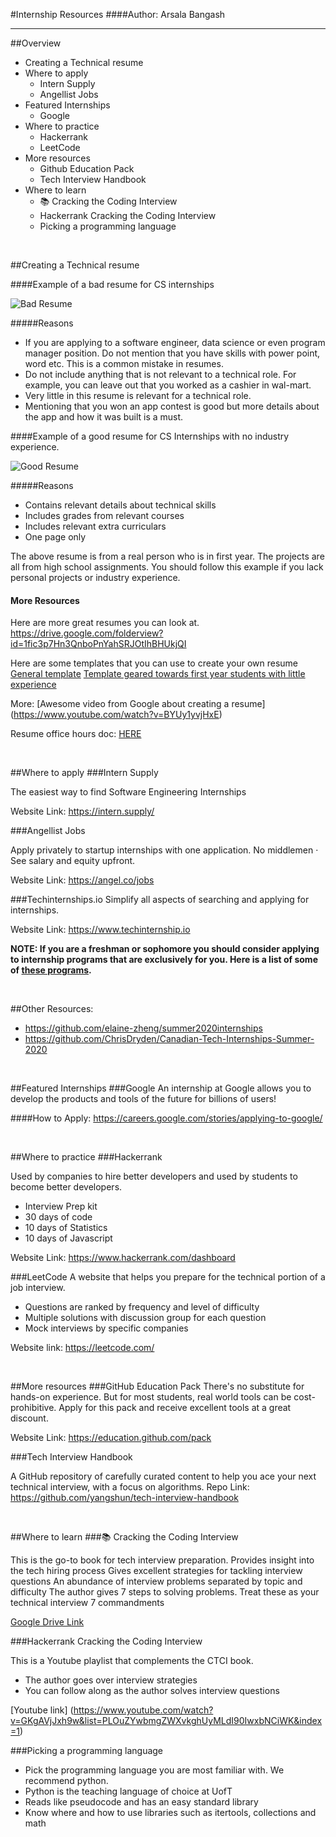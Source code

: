 #Internship Resources
####Author: Arsala Bangash

***


##Overview
* Creating a Technical resume
* Where to apply
    * Intern Supply
    * Angellist Jobs
* Featured Internships
    * Google
* Where to practice
    * Hackerrank
    * LeetCode
* More resources
    * Github Education Pack
    * Tech Interview Handbook
* Where to learn
    * 📚 Cracking the Coding Interview
    * Hackerrank Cracking the Coding Interview
    * Picking a programming language

<br>

##Creating a Technical resume


####Example of a bad resume for CS internships

![Bad Resume](BLOGROOT/img/badresume.png)

#####Reasons
* If you are applying to a software engineer, data science or even program manager position. Do not mention that you have skills with power point, word etc. This is a common mistake in resumes. 
* Do not include anything that is not relevant to a technical role. For example, you can leave out that you worked as a cashier in wal-mart. 
* Very little in this resume is relevant for a technical role. 
* Mentioning that you won an app contest is good but more details about the app and how it was built is a must. 


####Example of a good resume for CS Internships with no industry experience. 

![Good Resume](BLOGROOT/img/goodresume.png)

#####Reasons
* Contains relevant details about technical skills
* Includes grades from relevant courses
* Includes relevant extra curriculars
* One page only

The above resume is from a real person who is in first year. The projects are all from high school assignments. You should follow this example if you lack personal projects or industry experience. 

#### More Resources

Here are more great resumes you can look at. 
<https://drive.google.com/folderview?id=1fic3p7Hn3QnboPnYahSRJOtIhBHUkjQI>

Here are some templates that you can use to create your own resume
[General template](https://www.overleaf.com/latex/templates/awesome-cv/dfnvtnhzhhbm)
[Template geared towards first year students with little experience](https://www.overleaf.com/latex/templates/first-year-resume-template-for-cs/sdmvdsgzxpwy)

More: [Awesome video from Google about creating a resume] (https://www.youtube.com/watch?v=BYUy1yvjHxE)

Resume office hours doc: [HERE](https://docs.google.com/document/d/1V4vWPBBXpxbyges8qN0dmZdSSiXmPzsDomUPgfImfTQ/edit?usp=sharing)

<br>

##Where to apply
###Intern Supply

The easiest way to find Software Engineering Internships

Website Link: <https://intern.supply/>

###Angellist Jobs

Apply privately to startup internships with one application. No middlemen · See salary and equity upfront. 

Website Link: <https://angel.co/jobs>

###Techinternships.io
Simplify all aspects of searching and applying for internships. 

Website Link: <https://www.techinternship.io>


**NOTE: If you are a freshman or sophomore you should consider applying to internship programs that are exclusively for you. Here is a list of some of [these programs](https://www.wellesley.edu/careereducation/resources/technology-internships-first-years-and-sophomores).**

<br>

##Other Resources:
* <https://github.com/elaine-zheng/summer2020internships>
* <https://github.com/ChrisDryden/Canadian-Tech-Internships-Summer-2020>

<br>

##Featured Internships
###Google
An internship at Google allows you to develop the products and tools of the future for billions of users!

####How to Apply:
<https://careers.google.com/stories/applying-to-google/>

<br>

##Where to practice
###Hackerrank

Used by companies to hire better developers and used by students to become better developers. 
* Interview Prep kit
* 30 days of code
* 10 days of Statistics
* 10 days of Javascript

Website Link: <https://www.hackerrank.com/dashboard>

###LeetCode
A website that helps you prepare for the technical portion of a job interview.
* Questions are ranked by frequency and level of difficulty 
* Multiple solutions with discussion group for each question 
* Mock interviews by specific companies

Website link: <https://leetcode.com/>

<br>

##More resources
###GitHub Education Pack
There's no substitute for hands-on experience. But for most students, real world tools can be cost-prohibitive. Apply for this pack and receive excellent tools at a great discount. 

Website Link: <https://education.github.com/pack>

###Tech Interview Handbook

A GitHub repository of carefully curated content to help you ace your next technical interview, with a focus on algorithms.
Repo Link: <https://github.com/yangshun/tech-interview-handbook>

<br>

##Where to learn
###📚 Cracking the Coding Interview

This is the go-to book for tech interview preparation. 
Provides insight into the tech hiring process
Gives excellent strategies for tackling interview questions
An abundance of interview problems separated by topic and difficulty
The author gives 7 steps to solving problems. Treat these as your technical interview 7 commandments

[Google Drive Link](https://drive.google.com/open?id=0B-MBcN5r-cfpajVCN0JRM0duQWM)

###Hackerrank Cracking the Coding Interview

This is a Youtube playlist that complements the CTCI book. 
* The author goes over interview strategies
* You can follow along as the author solves interview questions

[Youtube link] (https://www.youtube.com/watch?v=GKgAVjJxh9w&list=PLOuZYwbmgZWXvkghUyMLdI90IwxbNCiWK&index=1)

###Picking a programming language
* Pick the programming language you are most familiar with. We recommend python. 
* Python is the teaching language of choice at UofT 
* Reads like pseudocode and has an easy standard library
* Know where and how to use libraries such as itertools, collections and math

